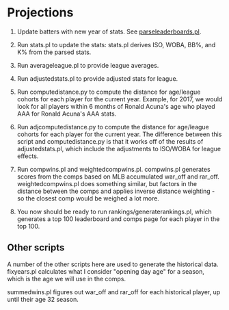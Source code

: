# Projections

1. Update batters with new year of stats.   See [parseleaderboards.pl](./parseleaderboards.pl).

2. Run stats.pl to update the stats: stats.pl derives ISO, WOBA, BB%, and K% from the parsed stats.

3. Run averageleague.pl to provide league averages.

3. Run adjustedstats.pl to provide adjusted stats for league.

4. Run computedistance.py to compute the distance for age/league cohorts for each player for the current year.   Example, for 2017, we would look for all players within 6 months of Ronald Acuna's age who played AAA for Ronald Acuna's AAA stats.

5. Run adjcomputedistance.py to compute the distance for age/league cohorts for each player for the current year.   The difference between this script and computedistance.py is that it works off of the results of adjustedstats.pl, which include the adjustments to ISO/WOBA for league effects.

6. Run compwins.pl and weightedcompwins.pl.   compwins.pl generates scores from the comps based on MLB accumulated war_off and rar_off.   weightedcompwins.pl does something similar, but factors in the distance between the comps and applies inverse distance weighting - so the closest comp would be weighed a lot more.

7. You now should be ready to run rankings/generaterankings.pl, which generates a top 100 leaderboard and comps page for each player in the top 100.


## Other scripts

A number of the other scripts here are used to generate the historical data.   fixyears.pl calculates what I consider "opening day age" for a season, which is the age we will use in the comps.

summedwins.pl figures out war_off and rar_off for each historical player, up until their age 32 season.


